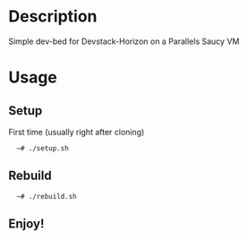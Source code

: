 # Description

Simple dev-bed for Devstack-Horizon on a Parallels Saucy VM

# Usage

## Setup

First time (usually right after cloning)

```
  ~# ./setup.sh
```

## Rebuild

```
  ~# ./rebuild.sh
```

## Enjoy!